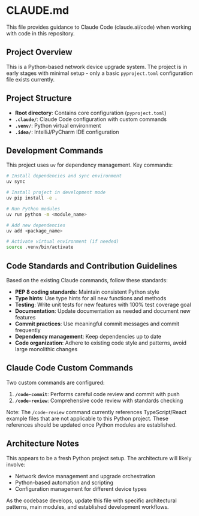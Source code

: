 # CLAUDE.md

This file provides guidance to Claude Code (claude.ai/code) when working with code in this repository.

## Project Overview

This is a Python-based network device upgrade system. The project is in early stages with minimal setup - only a basic `pyproject.toml` configuration file exists currently.

## Project Structure

- **Root directory**: Contains core configuration (`pyproject.toml`)
- **`.claude/`**: Claude Code configuration with custom commands
- **`.venv/`**: Python virtual environment
- **`.idea/`**: IntelliJ/PyCharm IDE configuration

## Development Commands

This project uses `uv` for dependency management. Key commands:

```bash
# Install dependencies and sync environment
uv sync

# Install project in development mode
uv pip install -e .

# Run Python modules
uv run python -m <module_name>

# Add new dependencies
uv add <package_name>

# Activate virtual environment (if needed)
source .venv/bin/activate
```

## Code Standards and Contribution Guidelines

Based on the existing Claude commands, follow these standards:

- **PEP 8 coding standards**: Maintain consistent Python style
- **Type hints**: Use type hints for all new functions and methods
- **Testing**: Write unit tests for new features with 100% test coverage goal
- **Documentation**: Update documentation as needed and document new features
- **Commit practices**: Use meaningful commit messages and commit frequently
- **Dependency management**: Keep dependencies up to date
- **Code organization**: Adhere to existing code style and patterns, avoid large monolithic changes

## Claude Code Custom Commands

Two custom commands are configured:

1. **`/code-commit`**: Performs careful code review and commit with push
2. **`/code-review`**: Comprehensive code review with standards checking

Note: The `/code-review` command currently references TypeScript/React example files that are not applicable to this Python project. These references should be updated once Python modules are established.

## Architecture Notes

This appears to be a fresh Python project setup. The architecture will likely involve:
- Network device management and upgrade orchestration
- Python-based automation and scripting
- Configuration management for different device types

As the codebase develops, update this file with specific architectural patterns, main modules, and established development workflows.